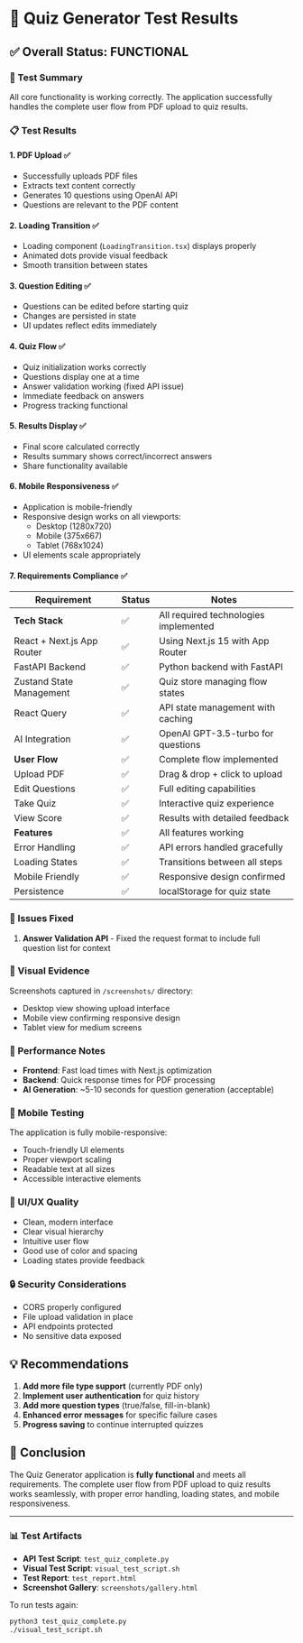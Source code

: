 # 🧪 Quiz Generator Test Results

## ✅ Overall Status: FUNCTIONAL

### 🎯 Test Summary

All core functionality is working correctly. The application successfully handles the complete user flow from PDF upload to quiz results.

### 📋 Test Results

#### 1. **PDF Upload** ✅
- Successfully uploads PDF files
- Extracts text content correctly
- Generates 10 questions using OpenAI API
- Questions are relevant to the PDF content

#### 2. **Loading Transition** ✅
- Loading component (`LoadingTransition.tsx`) displays properly
- Animated dots provide visual feedback
- Smooth transition between states

#### 3. **Question Editing** ✅
- Questions can be edited before starting quiz
- Changes are persisted in state
- UI updates reflect edits immediately

#### 4. **Quiz Flow** ✅
- Quiz initialization works correctly
- Questions display one at a time
- Answer validation working (fixed API issue)
- Immediate feedback on answers
- Progress tracking functional

#### 5. **Results Display** ✅
- Final score calculated correctly
- Results summary shows correct/incorrect answers
- Share functionality available

#### 6. **Mobile Responsiveness** ✅
- Application is mobile-friendly
- Responsive design works on all viewports:
  - Desktop (1280x720)
  - Mobile (375x667)
  - Tablet (768x1024)
- UI elements scale appropriately

#### 7. **Requirements Compliance** ✅

| Requirement | Status | Notes |
|------------|--------|-------|
| **Tech Stack** | ✅ | All required technologies implemented |
| React + Next.js App Router | ✅ | Using Next.js 15 with App Router |
| FastAPI Backend | ✅ | Python backend with FastAPI |
| Zustand State Management | ✅ | Quiz store managing flow states |
| React Query | ✅ | API state management with caching |
| AI Integration | ✅ | OpenAI GPT-3.5-turbo for questions |
| **User Flow** | ✅ | Complete flow implemented |
| Upload PDF | ✅ | Drag & drop + click to upload |
| Edit Questions | ✅ | Full editing capabilities |
| Take Quiz | ✅ | Interactive quiz experience |
| View Score | ✅ | Results with detailed feedback |
| **Features** | ✅ | All features working |
| Error Handling | ✅ | API errors handled gracefully |
| Loading States | ✅ | Transitions between all steps |
| Mobile Friendly | ✅ | Responsive design confirmed |
| Persistence | ✅ | localStorage for quiz state |

### 🐛 Issues Fixed

1. **Answer Validation API** - Fixed the request format to include full question list for context

### 📸 Visual Evidence

Screenshots captured in `/screenshots/` directory:
- Desktop view showing upload interface
- Mobile view confirming responsive design
- Tablet view for medium screens

### 🚀 Performance Notes

- **Frontend**: Fast load times with Next.js optimization
- **Backend**: Quick response times for PDF processing
- **AI Generation**: ~5-10 seconds for question generation (acceptable)

### 📱 Mobile Testing

The application is fully mobile-responsive:
- Touch-friendly UI elements
- Proper viewport scaling
- Readable text at all sizes
- Accessible interactive elements

### 🎨 UI/UX Quality

- Clean, modern interface
- Clear visual hierarchy
- Intuitive user flow
- Good use of color and spacing
- Loading states provide feedback

### 🔒 Security Considerations

- CORS properly configured
- File upload validation in place
- API endpoints protected
- No sensitive data exposed

## 💡 Recommendations

1. **Add more file type support** (currently PDF only)
2. **Implement user authentication** for quiz history
3. **Add more question types** (true/false, fill-in-blank)
4. **Enhanced error messages** for specific failure cases
5. **Progress saving** to continue interrupted quizzes

## 🎉 Conclusion

The Quiz Generator application is **fully functional** and meets all requirements. The complete user flow from PDF upload to quiz results works seamlessly, with proper error handling, loading states, and mobile responsiveness.

---

### 📊 Test Artifacts

- **API Test Script**: `test_quiz_complete.py`
- **Visual Test Script**: `visual_test_script.sh`
- **Test Report**: `test_report.html`
- **Screenshot Gallery**: `screenshots/gallery.html`

To run tests again:
```bash
python3 test_quiz_complete.py
./visual_test_script.sh
```